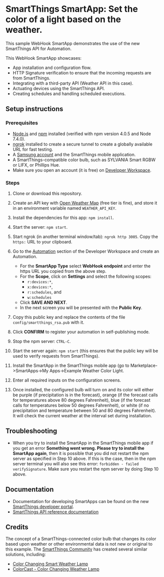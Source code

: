 # SmartThings SmartApp: Set the color of a light based on the weather.

This sample WebHook SmartApp demonstrates the use of the new SmartThings API for Automation.

This WebHook SmartApp showcases:

- App installation and configuration flow.
- HTTP Signature verification to ensure that the incoming requests are from SmartThings.
- Integrating with a third-party API (Weather API in this case).
- Actuating devices using the SmartThings API.
- Creating schedules and handling scheduled executions.

## Setup instructions


### Prerequisites

- [Node.js](https://nodejs.org) and [npm](https://npmjs.com) installed (verified with npm version 4.0.5 and Node 7.4.0).
- [ngrok](https://ngrok.com/) installed to create a secure tunnel to create a globally available URL for fast testing.
- A [Samsung account](https://account.samsung.com/membership/index.do) and the SmartThings mobile application.
- A SmartThings-compatible color bulb, such as SYLVANIA Smart RGBW or LIFX, or Phillips Hue.
- Make sure you open an account (it is free) on [Developer Workspace](https://devworkspace.developer.samsung.com/smartthingsconsole/iotweb/site/index.html#/home).

### Steps

1. Clone or download this repository.

2. Create an API key with [Open Weather Map](https://api.openweathermap.org) (free tier is fine), and store it in an environment variable named `WEATHER_API_KEY`.

3. Install the dependencies for this app: `npm install`.

4. Start the server: `npm start`.

5. Start ngrok (in another terminal window/tab): `ngrok http 3005`. Copy the `https:` URL to your clipboard.

6. Go to the [Automation](https://devworkspace.developer.samsung.com/smartthingsconsole/iotweb/site/index.html#/development/automation) section of the Developer Workspace and create an Automation.
	- For the **SmartApp Type** select **WebHook endpoint** and enter the https URL you copied from the above step.
	- For the **Scope**, click on **Settings** and select the following scopes:
		- `r:devices:*`,
		- `x:devices:*`,
		- `r:schedules`, and
		- `w:schedules`
	- Click **SAVE AND NEXT**.
	- In the next screen you will be presented with the **Public Key**.

7. Copy this public key and replace the contents of the file `config/smartthings_rsa.pub` with it.

8. Click **CONFIRM** to register your automation in self-publishing mode.

9. Stop the npm server: `CTRL-C`.

10. Start the server again: `npm start` (this ensures that the public key will be used to verify requests from SmartThings).

11. Install the SmartApp in the SmartThings mobile app (go to Marketplace->SmartApps->My Apps->Example Weather Color Light.

12. Enter all required inputs on the configuration screens.

13. Once installed, the configured bulb will turn on and its color will either be purple (if precipitation is in the forecast), orange (if the forecast calls for temperatures above 80 degrees Fahrenheit), blue (if the forecast calls for temperatures below 50 degrees Fahrenheit), or white (if no precipitation and temperature between 50 and 80 degrees Fahrenheit). It will check the current weather at the interval set during installation.

## Troubleshooting

- When you try to install the SmartApp in the SmartThings mobile app if you get an error **Something went wrong. Please try to install the SmartApp again**, then it is possible that you did not restart the npm server as specified in Step 10 above. If this is the case, then in the npm server terminal you will also see this error: `forbidden - failed verifySignature`. Make sure you restart the npm server by doing Step 10 above.

## Documentation

- Documentation for developing SmartApps can be found on the new [SmartThings developer portal](https://smartthings.developer.samsung.com/develop/guides/smartapps/basics.html).
- [SmartThings API reference documentation](https://smartthings.developer.samsung.com/develop/api-ref/st-api.html)

## Credits

The concept of a SmartThings-connected color bulb that changes its color based upon weather or other environmental data is not new or original to this example.
The [SmartThings Community](https://community.smartthings.com) has created several similar solutions, including:

- [Color Changing Smart Weather Lamp](https://community.smartthings.com/t/color-changing-smart-weather-lamp-app/12046)
- [ColorCast - Color Changing Weather Lamp](https://community.smartthings.com/t/colorcast-color-changing-weather-lamp/13874)
